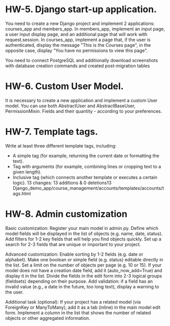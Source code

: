 # HW-5. Django start-up application.
You need to create a new Django project and implement 2 applications: courses_app and members_app.
In members_app, implement an input page, a user input display page, and an additional page that will work with request.session. 
In courses_app, implement a page that, 
if the user is authenticated, display the message "This is the Courses page", 
in the opposite case, display "You have no permissions to view this page".

You need to connect PostgreSQL and additionally download screenshots with database creation commands and created post-migration tables

# HW-6. Custom User Model.
It is necessary to create a new application and implement a custom User model.
You can use both AbstractUser and AbstractBaseUser, PermissionMixin.
Fields and their quantity - according to your preferences.

# HW-7. Template tags.
Write at least three different template tags, including: 
- A simple tag (for example, returning the current date or formatting the text). 
- Tag with arguments (for example, combining lines or cropping text to a given length). 
- Inclusive tag (which connects another template or executes a certain logic).
 13 changes: 13 additions & 0 deletions13  
Django_demo_app/course_management/accounts/templates/accounts/tags.html

# HW-8. Admin customization
Basic customization:
Register your main model in admin.py.
Define which model fields will be displayed in the list of objects (e.g. name, date, status).
Add filters for 1-2 key fields that will help you find objects quickly.
Set up a search for 2-3 fields that are unique or important to your project.

Advanced customization:
Enable sorting by 1-2 fields (e.g. date or alphabet).
Make one boolean or simple field (e.g. status) editable directly in the list.
Set a limit on the number of objects per page (e.g. 10 or 15).
If your model does not have a creation date field, add it (auto_now_add=True) and display it in the list.
Divide the fields in the edit form into 2-3 logical groups (fieldsets) depending on their purpose.
Add validation: if a field has an invalid value (e.g., a date in the future, too long text), display a warning to the user.

Additional task (optional):
If your project has a related model (via ForeignKey or ManyToMany), add it as a tab (inline) in the main model edit form.
Implement a column in the list that shows the number of related objects or other aggregated information.